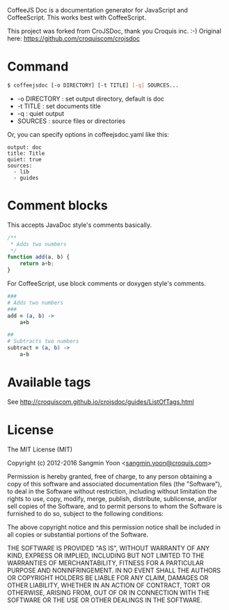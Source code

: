 CoffeeJS Doc is a documentation generator for JavaScript and CoffeeScript.
This works best with CoffeeScript.

This project was forked from CroJSDoc, thank you Croquis inc. :-)
Original here: https://github.com/croquiscom/crojsdoc

# Command

```bash
$ coffeejsdoc [-o DIRECTORY] [-t TITLE] [-q] SOURCES...
```

* -o DIRECTORY : set output directory, default is doc
* -t TITLE : set documents title
* -q : quiet output
* SOURCES : source files or directories

Or, you can specify options in coffeejsdoc.yaml like this:

```
output: doc
title: Title
quiet: true
sources:
  - lib
  - guides
```

# Comment blocks

This accepts JavaDoc style's comments basically.

```javascript
/**
 * Adds two numbers
 */
function add(a, b) {
    return a+b;
}
```

For CoffeeScript, use block comments or doxygen style's comments.

```coffeescript
###
# Adds two numbers
###
add = (a, b) ->
    a+b

##
# Subtracts two numbers
subtract = (a, b) ->
    a-b
```

# Available tags

See http://croquiscom.github.io/crojsdoc/guides/ListOfTags.html

# License

The MIT License (MIT)

Copyright (c) 2012-2016 Sangmin Yoon &lt;sangmin.yoon@croquis.com&gt;

Permission is hereby granted, free of charge, to any person obtaining a copy
of this software and associated documentation files (the "Software"), to deal
in the Software without restriction, including without limitation the rights
to use, copy, modify, merge, publish, distribute, sublicense, and/or sell
copies of the Software, and to permit persons to whom the Software is
furnished to do so, subject to the following conditions:

The above copyright notice and this permission notice shall be included in
all copies or substantial portions of the Software.

THE SOFTWARE IS PROVIDED "AS IS", WITHOUT WARRANTY OF ANY KIND, EXPRESS OR
IMPLIED, INCLUDING BUT NOT LIMITED TO THE WARRANTIES OF MERCHANTABILITY,
FITNESS FOR A PARTICULAR PURPOSE AND NONINFRINGEMENT. IN NO EVENT SHALL THE
AUTHORS OR COPYRIGHT HOLDERS BE LIABLE FOR ANY CLAIM, DAMAGES OR OTHER
LIABILITY, WHETHER IN AN ACTION OF CONTRACT, TORT OR OTHERWISE, ARISING FROM,
OUT OF OR IN CONNECTION WITH THE SOFTWARE OR THE USE OR OTHER DEALINGS IN
THE SOFTWARE.
